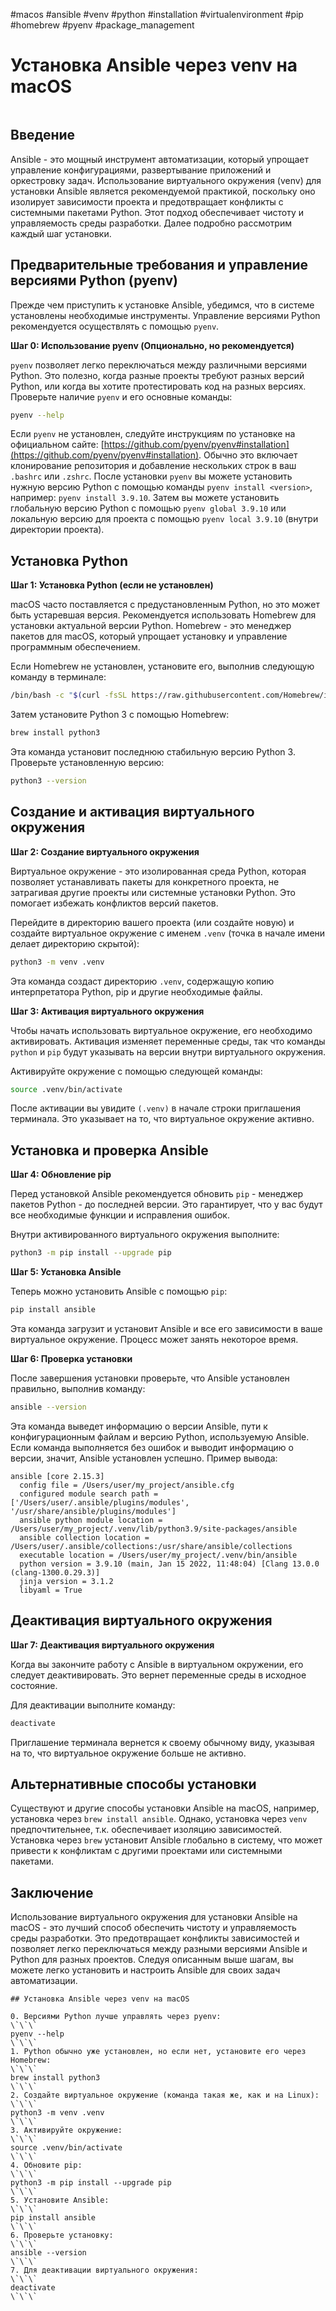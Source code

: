#macos #ansible #venv #python #installation #virtualenvironment #pip #homebrew #pyenv #package_management

# Установка Ansible через venv на macOS

```table-of-contents
```

## Введение

Ansible - это мощный инструмент автоматизации, который упрощает управление конфигурациями, развертывание приложений и оркестровку задач.  Использование виртуального окружения (venv) для установки Ansible является рекомендуемой практикой, поскольку оно изолирует зависимости проекта и предотвращает конфликты с системными пакетами Python.  Этот подход обеспечивает чистоту и управляемость среды разработки.  Далее подробно рассмотрим каждый шаг установки.

## Предварительные требования и управление версиями Python (pyenv)

Прежде чем приступить к установке Ansible, убедимся, что в системе установлены необходимые инструменты.  Управление версиями Python рекомендуется осуществлять с помощью `pyenv`.

**Шаг 0: Использование pyenv (Опционально, но рекомендуется)**

`pyenv` позволяет легко переключаться между различными версиями Python. Это полезно, когда разные проекты требуют разных версий Python, или когда вы хотите протестировать код на разных версиях. Проверьте наличие `pyenv` и его основные команды:

```bash
pyenv --help
```

Если `pyenv` не установлен, следуйте инструкциям по установке на официальном сайте: [https://github.com/pyenv/pyenv#installation](https://github.com/pyenv/pyenv#installation).  Обычно это включает клонирование репозитория и добавление нескольких строк в ваш `.bashrc` или `.zshrc`.  После установки `pyenv` вы можете установить нужную версию Python с помощью команды `pyenv install <version>`, например: `pyenv install 3.9.10`. Затем вы можете установить глобальную версию Python с помощью `pyenv global 3.9.10` или локальную версию для проекта с помощью `pyenv local 3.9.10` (внутри директории проекта).

## Установка Python

**Шаг 1: Установка Python (если не установлен)**

macOS часто поставляется с предустановленным Python, но это может быть устаревшая версия. Рекомендуется использовать Homebrew для установки актуальной версии Python. Homebrew - это менеджер пакетов для macOS, который упрощает установку и управление программным обеспечением.

Если Homebrew не установлен, установите его, выполнив следующую команду в терминале:

```bash
/bin/bash -c "$(curl -fsSL https://raw.githubusercontent.com/Homebrew/install/HEAD/install.sh)"
```

Затем установите Python 3 с помощью Homebrew:

```bash
brew install python3
```

Эта команда установит последнюю стабильную версию Python 3. Проверьте установленную версию:

```bash
python3 --version
```

## Создание и активация виртуального окружения

**Шаг 2: Создание виртуального окружения**

Виртуальное окружение - это изолированная среда Python, которая позволяет устанавливать пакеты для конкретного проекта, не затрагивая другие проекты или системные установки Python.  Это помогает избежать конфликтов версий пакетов.

Перейдите в директорию вашего проекта (или создайте новую) и создайте виртуальное окружение с именем `.venv` (точка в начале имени делает директорию скрытой):

```bash
python3 -m venv .venv
```

Эта команда создаст директорию `.venv`, содержащую копию интерпретатора Python, pip и другие необходимые файлы.

**Шаг 3: Активация виртуального окружения**

Чтобы начать использовать виртуальное окружение, его необходимо активировать.  Активация изменяет переменные среды, так что команды `python` и `pip` будут указывать на версии внутри виртуального окружения.

Активируйте окружение с помощью следующей команды:

```bash
source .venv/bin/activate
```

После активации вы увидите `(.venv)` в начале строки приглашения терминала. Это указывает на то, что виртуальное окружение активно.

## Установка и проверка Ansible

**Шаг 4: Обновление pip**

Перед установкой Ansible рекомендуется обновить `pip` - менеджер пакетов Python - до последней версии. Это гарантирует, что у вас будут все необходимые функции и исправления ошибок.

Внутри активированного виртуального окружения выполните:

```bash
python3 -m pip install --upgrade pip
```

**Шаг 5: Установка Ansible**

Теперь можно установить Ansible с помощью `pip`:

```bash
pip install ansible
```

Эта команда загрузит и установит Ansible и все его зависимости в ваше виртуальное окружение. Процесс может занять некоторое время.

**Шаг 6: Проверка установки**

После завершения установки проверьте, что Ansible установлен правильно, выполнив команду:

```bash
ansible --version
```

Эта команда выведет информацию о версии Ansible, пути к конфигурационным файлам и версию Python, используемую Ansible.  Если команда выполняется без ошибок и выводит информацию о версии, значит, Ansible установлен успешно. Пример вывода:

```
ansible [core 2.15.3]
  config file = /Users/user/my_project/ansible.cfg
  configured module search path = ['/Users/user/.ansible/plugins/modules', '/usr/share/ansible/plugins/modules']
  ansible python module location = /Users/user/my_project/.venv/lib/python3.9/site-packages/ansible
  ansible collection location = /Users/user/.ansible/collections:/usr/share/ansible/collections
  executable location = /Users/user/my_project/.venv/bin/ansible
  python version = 3.9.10 (main, Jan 15 2022, 11:48:04) [Clang 13.0.0 (clang-1300.0.29.3)]
  jinja version = 3.1.2
  libyaml = True
```

## Деактивация виртуального окружения

**Шаг 7: Деактивация виртуального окружения**

Когда вы закончите работу с Ansible в виртуальном окружении, его следует деактивировать.  Это вернет переменные среды в исходное состояние.

Для деактивации выполните команду:

```bash
deactivate
```

Приглашение терминала вернется к своему обычному виду, указывая на то, что виртуальное окружение больше не активно.

## Альтернативные способы установки

Существуют и другие способы установки Ansible на macOS, например, установка через `brew install ansible`. Однако, установка через `venv` предпочтительнее, т.к. обеспечивает изоляцию зависимостей. Установка через `brew` установит Ansible глобально в систему, что может привести к конфликтам с другими проектами или системными пакетами.

## Заключение

Использование виртуального окружения для установки Ansible на macOS - это лучший способ обеспечить чистоту и управляемость среды разработки.  Это предотвращает конфликты зависимостей и позволяет легко переключаться между разными версиями Ansible и Python для разных проектов.  Следуя описанным выше шагам, вы можете легко установить и настроить Ansible для своих задач автоматизации.

```old
## Установка Ansible через venv на macOS

0. Версиями Python лучше управлять через pyenv:
\`\`\`
pyenv --help
\`\`\`
1. Python обычно уже установлен, но если нет, установите его через Homebrew:
\`\`\`
brew install python3
\`\`\`
2. Создайте виртуальное окружение (команда такая же, как и на Linux):
\`\`\`
python3 -m venv .venv
\`\`\`
3. Активируйте окружение:
\`\`\`
source .venv/bin/activate
\`\`\`
4. Обновите pip:
\`\`\`
python3 -m pip install --upgrade pip
\`\`\`
5. Установите Ansible:
\`\`\`
pip install ansible
\`\`\`
6. Проверьте установку:
\`\`\`
ansible --version
\`\`\`
7. Для деактивации виртуального окружения:
\`\`\`
deactivate
\`\`\`

```